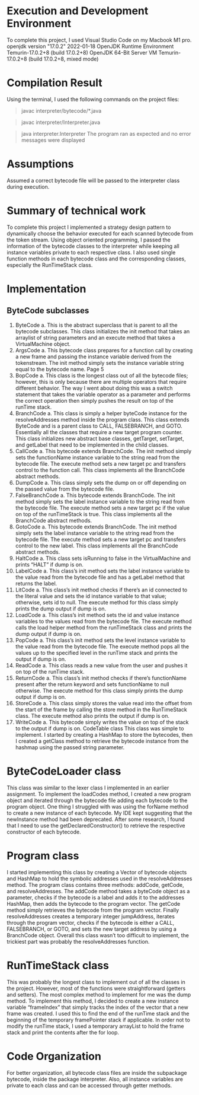 # Execution and Development Environment
To complete this project, I used Visual Studio Code on my Macbook M1 pro.
openjdk version "17.0.2" 2022-01-18
OpenJDK Runtime Environment Temurin-17.0.2+8 (build 17.0.2+8)
OpenJDK 64-Bit Server VM Temurin-17.0.2+8 (build 17.0.2+8, mixed mode)
# Compilation Result
Using the terminal, I used the following commands on the project files:
> javac interpreter/bytecode/*.java

> javac interpreter/Interpreter.java

> java interpreter.Interpreter <bytecode file>
The program ran as expected and no error messages were displayed
# Assumptions
Assumed a correct bytecode file will be passed to the interpreter class during execution.
# Summary of technical work
To complete this project I implemented a strategy design pattern to dynamically choose the
behavior executed for each scanned bytecode from the token stream. Using object oriented
programming, I passed the information of the bytecode classes to the interpreter while keeping
all instance variables private to each respective class. I also used single function methods in
each bytecode class and the corresponding classes, especially the RunTimeStack class.
# Implementation
## ByteCode subclasses
1. ByteCode
a. This is the abstract superclass that is parent to all the bytecode subclasses. This
class initializes the init method that takes an arraylist of string parameters and an
execute method that takes a VirtualMachine object.
2. ArgsCode
a. This bytecode class prepares for a function call by creating a new frame and passing
the instance variable derived from the tokenstream. The init method simply sets the
instance variable string equal to the bytecode name.
Page 5
3. BopCode
a. This class is the longest class out of all the bytecode files; however, this is only
because there are multiple operators that require different behavior. The way I went
about doing this was a switch statement that takes the variable operator as a
parameter and performs the correct operation then simply pushes the result on top
of the runTime stack.
4. BranchCode
a. This class is simply a helper byteCode instance for the resolveAddresses method
inside the program class. This class extends ByteCode and is a parent class to
CALL, FALSEBRANCH, and GOTO. Essentially all the classes that require a new
target program counter. This class initializes new abstract base classes, getTarget,
setTarget, and getLabel that need to be implemented in the child classes.
5. CallCode
a. This bytecode extends BranchCode. The init method simply sets the functionName
instance variable to the string read from the bytecode file. The execute method sets
a new target pc and transfers control to the function call. This class implements all
the BranchCode abstract methods.
6. DumpCode
a. This class simply sets the dump on or off depending on the passed value from the
bytecode file.
7. FalseBranchCode
a. This bytecode extends BranchCode. The init method simply sets the label instance
variable to the string read from the bytecode file. The execute method sets a new
target pc if the value on top of the runTimeStack is true. This class implements all
the BranchCode abstract methods.
8. GotoCode
a. This bytecode extends BranchCode. The init method simply sets the label instance
variable to the string read from the bytecode file. The execute method sets a new
target pc and transfers control to the new label. This class implements all the
BranchCode abstract methods.
9. HaltCode
a. This class sets isRunning to false in the VirtualMachine and prints “HALT” if dump is
on.
10. LabelCode
a. This class’s init method sets the label instance variable to the value read from the
bytecode file and has a getLabel method that returns the label.
11. LitCode
a. This class’s init method checks if there’s an id connected to the literal value and sets
the id instance variable to that value; otherwise, sets id to null. The execute method
for this class simply prints the dump output if dump is on.
12. LoadCode
a. This class’s init method sets the id and value instance variables to the values read
from the bytecode file. The execute method calls the load helper method from the
runTimeStack class and prints the dump output if dump is on.
13. PopCode
a. This class’s init method sets the level instance variable to the value read from the
bytecode file. The execute method pops all the values up to the specified level in the
runTime stack and prints the output if dump is on.
14. ReadCode
a. This class reads a new value from the user and pushes it on top of the runTime
stack.
15. ReturnCode
a. This class’s init method checks if there’s functionName present after the return
keyword and sets functionName to null otherwise. The execute method for this class
simply prints the dump output if dump is on.
16. StoreCode
a. This class simply stores the value read into the offset from the start of the frame by
calling the store method in the RunTimeStack class. The execute method also prints
the output if dump is on.
17. WriteCode
a. This bytecode simply writes the value on top of the stack to the output if dump is on.
CodeTable class
This class was simple to implement. I started by creating a HashMap to store the bytecodes, then I
created a getClass method to retrieve the bytecode instance from the hashmap using the passed
string parameter.
# ByteCodeLoader class
This class was similar to the lexer class I implemented in an earlier assignment. To implement the
loadCodes method, I created a new program object and iterated through the bytecode file adding
each bytecode to the program object. One thing I struggled with was using the forName method to
create a new instance of each bytecode. My IDE kept suggesting that the newInstance method had
been deprecated. After some research, I found that I need to use the getDeclaredConstructor() to
retrieve the respective constructor of each bytecode.
# Program class
I started implementing this class by creating a Vector of bytecode objects and HashMap to hold
the symbolic addresses used in the resolveAddresses method. The program class contains three
methods: addCode, getCode, and resolveAddresses. The addCode method takes a byteCode
object as a parameter, checks if the bytecode is a label and adds it to the addresses HashMap,
then adds the bytecode to the program vector. The getCode method simply retrieves the bytecode
from the program vector. Finally resolveAddresses creates a temporary integer jumpAddress,
iterates through the program vector, checks if the bytecode is either a CALL, FALSEBRANCH, or
GOTO, and sets the new target address by using a BranchCode object. Overall this class wasn’t
too difficult to implement, the trickiest part was probably the resolveAddresses function.
# RunTimeStack class
This was probably the longest class to implement out of all the classes in the project. However, most
of the functions were straightforward (getters and setters). The most complex method to implement
for me was the dump method. To implement this method, I decided to create a new instance
variable “frameIndex” that simply tracks the index of the vector that a new frame was created. I used
this to find the end of the runTime stack and the beginning of the temporary framePointer stack if
applicable. In order not to modify the runTime stack, I used a temporary arrayList to hold the frame
stack and print the contents after the for loop.
# Code Organization
For better organization, all bytecode class files are inside the subpackage bytecode, inside the
package interpreter. Also, all instance variables are private to each class and can be accessed
through getter methods.
